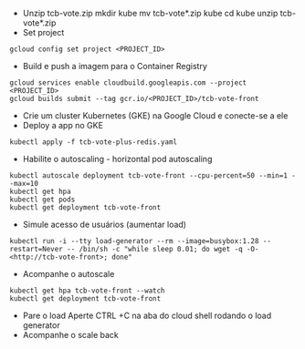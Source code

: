 - Unzip tcb-vote.zip
mkdir kube
mv tcb-vote*.zip kube
cd kube
unzip tcb-vote*.zip
- Set project

```
gcloud config set project <PROJECT_ID>

```

- Build e push a imagem para o Container Registry

```
gcloud services enable cloudbuild.googleapis.com --project <PROJECT_ID>
gcloud builds submit --tag gcr.io/<PROJECT_ID>/tcb-vote-front

```

- Crie um cluster Kubernetes (GKE) na Google Cloud e conecte-se a ele
- Deploy a app no GKE

```
kubectl apply -f tcb-vote-plus-redis.yaml

```

- Habilite o autoscaling - horizontal pod autoscaling

```
kubectl autoscale deployment tcb-vote-front --cpu-percent=50 --min=1 --max=10
kubectl get hpa
kubectl get pods
kubectl get deployment tcb-vote-front

```

- Simule acesso de usuários (aumentar load)

```
kubectl run -i --tty load-generator --rm --image=busybox:1.28 --restart=Never -- /bin/sh -c "while sleep 0.01; do wget -q -O- <http://tcb-vote-front>; done"

```

- Acompanhe o autoscale

```
kubectl get hpa tcb-vote-front --watch
kubectl get deployment tcb-vote-front

```

- Pare o load
Aperte CTRL +C na aba do cloud shell rodando o load generator
- Acompanhe o scale back
